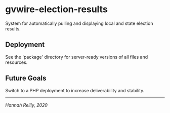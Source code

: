 # gvwire-election-results
System for automatically pulling and displaying local and state election results.

## Deployment
See the 'package' directory for server-ready versions of all files and resources.

## Future Goals
Switch to a PHP deployment to increase deliverability and stability.

-------------
*Hannah Reilly, 2020*
